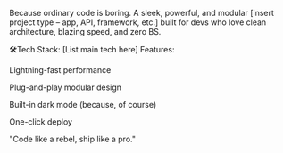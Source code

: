 Because ordinary code is boring.
A sleek, powerful, and modular [insert project type – app, API, framework, etc.] built for devs who love clean architecture, blazing speed, and zero BS.

🛠Tech Stack: [List main tech here]
Features:

Lightning-fast performance 

Plug-and-play modular design 

Built-in dark mode (because, of course) 

One-click deploy 

"Code like a rebel, ship like a pro."
